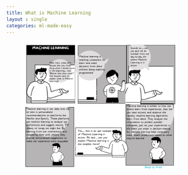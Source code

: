 ```yaml
---
title: What is Machine Learning
layout : single
categories: ml-made-easy
---
```


<div class="container">
  <div class="row justify-content-center">
    <div class="col-md-8">
      <figure class="text-center">
        <img src="/assets/images/ml-made-easy/WhatIsMachineLearning.png" class="img-fluid">
      </figure>
    </div>
  </div>
</div>
